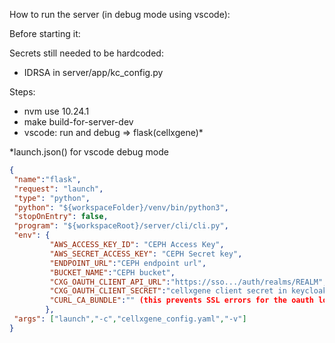 How to run the server (in debug mode using vscode):

Before starting it:

Secrets still needed to be hardcoded:
- IDRSA in server/app/kc_config.py

Steps:
<!-- - nvm use 11.10.0  -->
- nvm use 10.24.1
- make build-for-server-dev
- vscode: run and debug => flask(cellxgene)*

*launch.json() for vscode debug mode

```json
{
 "name":"flask",
 "request": "launch",
 "type": "python",
 "python": "${workspaceFolder}/venv/bin/python3",
 "stopOnEntry": false,
 "program": "${workspaceRoot}/server/cli/cli.py",
 "env": {
         "AWS_ACCESS_KEY_ID": "CEPH Access Key",
         "AWS_SECRET_ACCESS_KEY": "CEPH Secret key",
         "ENDPOINT_URL":"CEPH endpoint url",
         "BUCKET_NAME":"CEPH bucket",
         "CXG_OAUTH_CLIENT_API_URL":"https://sso.../auth/realms/REALM",
         "CXG_OAUTH_CLIENT_SECRET":"cellxgene client secret in keycloak",
         "CURL_CA_BUNDLE":"" (this prevents SSL errors for the oauth login)
        },
 "args": ["launch","-c","cellxgene_config.yaml","-v"]
}
```